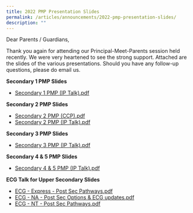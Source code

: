 ```yaml
---
title: 2022 PMP Presentation Slides
permalink: /articles/announcements/2022-pmp-presentation-slides/
description: ""
---
```

Dear Parents / Guardians,  

  

Thank you again for attending our Principal-Meet-Parents session held recently. We were very heartened to see the strong support. Attached are the slides of the various presentations. Should you have any follow-up questions, please do email us.  
  

**Secondary 1 PMP Slides**
* [Secondary 1 PMP (IP Talk).pdf](/files/Secondary%201%20PMP%20(IP%20Talk).pdf)

**Secondary 2 PMP Slides**

* [Secondary 2 PMP (CCP).pdf](/files/Secondary%202%20PMP%20(CCP).pdf)
* [Secondary 2 PMP (IP Talk).pdf](/files/Secondary%202%20PMP%20(IP%20Talk).pdf)

**Secondary 3 PMP Slides**

* [Secondary 3 PMP (IP Talk).pdf](/files/Secondary%203%20PMP%20(IP%20Talk).pdf)

**Secondary 4 & 5 PMP Slides**

* [Secondary 4 & 5 PMP (IP Talk).pdf](/files/Secondary%204%20&%205%20PMP%20(IP%20Talk).pdf)

**ECG Talk for Upper Secondary Slides**

* [ECG - Express - Post Sec Pathways.pdf](/files/ECG%20-%20Express%20-%20Post%20Sec%20Pathways.pdf)
* [ECG - NA - Post Sec Options & ECG updates.pdf](/files/ECG%20-%20NA%20-%20Post%20Sec%20Options%20&%20ECG%20updates.pdf)
* [ECG - NT - Post Sec Pathways.pdf](/files/ECG%20-%20NT%20-%20Post%20Sec%20Pathways.pdf)